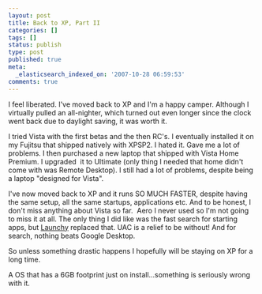 ```yaml
---
layout: post
title: Back to XP, Part II
categories: []
tags: []
status: publish
type: post
published: true
meta:
  _elasticsearch_indexed_on: '2007-10-28 06:59:53'
comments: true
---
```

<p>I feel liberated. I've moved back to XP and I'm a happy camper. Although I virtually pulled an all-nighter, which turned out even longer since the clock went back due to daylight saving, it was worth it. </p>  <p>I tried Vista with the first betas and the then RC's. I eventually installed it on my Fujitsu that shipped natively with XPSP2. I hated it. Gave me a lot of problems. I then purchased a new laptop that shipped with Vista Home Premium. I upgraded&#160; it to Ultimate (only thing I needed that home didn't come with was Remote Desktop). I still had a lot of problems, despite being a laptop &quot;designed for Vista&quot;. </p>  <p>I've now moved back to XP and it runs SO MUCH FASTER, despite having the same setup, all the same startups, applications etc. And to be honest, I don't miss anything about Vista so far.&#160; Aero I never used so I'm not going to miss it at all. The only thing I did like was the fast search for starting apps, but <a href="http://#">Launchy</a> replaced that. UAC is a relief to be without! And for search, nothing beats Google Desktop. </p>  <p>So unless something drastic happens I hopefully will be staying on XP for a long time. </p>  <p>A OS that has a 6GB footprint just on install...something is seriously wrong with it. </p>
